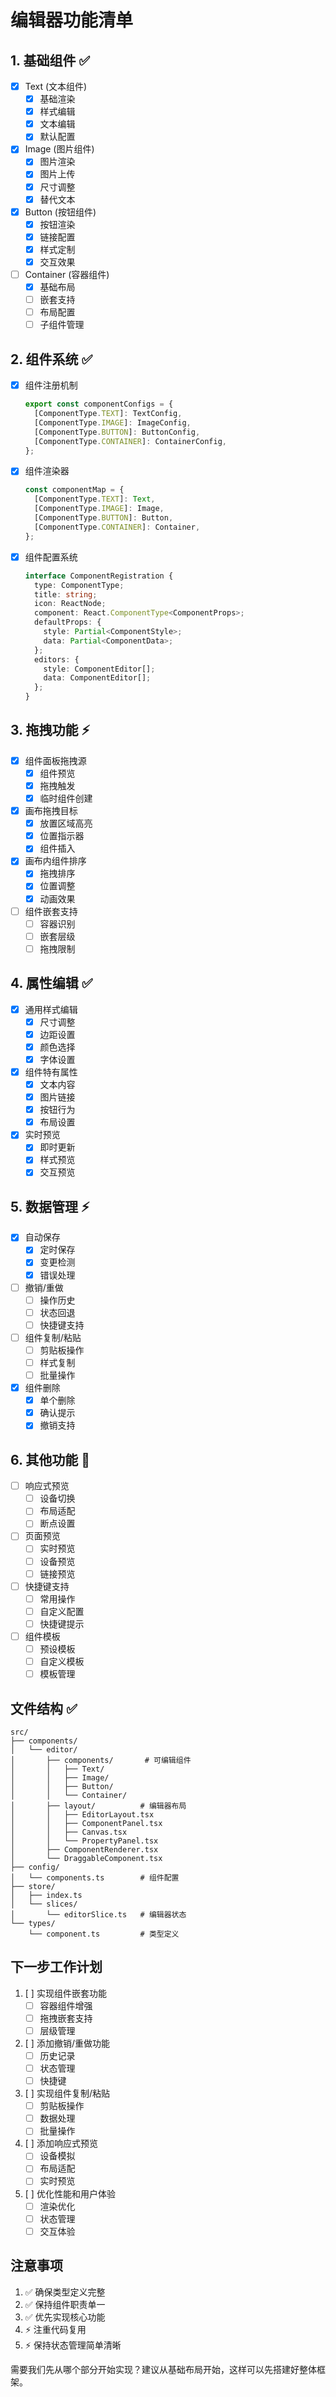 # 编辑器功能清单

## 1. 基础组件 ✅
- [x] Text (文本组件)
  - [x] 基础渲染
  - [x] 样式编辑
  - [x] 文本编辑
  - [x] 默认配置

- [x] Image (图片组件)
  - [x] 图片渲染
  - [x] 图片上传
  - [x] 尺寸调整
  - [x] 替代文本

- [x] Button (按钮组件)
  - [x] 按钮渲染
  - [x] 链接配置
  - [x] 样式定制
  - [x] 交互效果

- [ ] Container (容器组件)
  - [x] 基础布局
  - [ ] 嵌套支持
  - [ ] 布局配置
  - [ ] 子组件管理

## 2. 组件系统 ✅
- [x] 组件注册机制
  ```typescript
  export const componentConfigs = {
    [ComponentType.TEXT]: TextConfig,
    [ComponentType.IMAGE]: ImageConfig,
    [ComponentType.BUTTON]: ButtonConfig,
    [ComponentType.CONTAINER]: ContainerConfig,
  };
  ```

- [x] 组件渲染器
  ```typescript
  const componentMap = {
    [ComponentType.TEXT]: Text,
    [ComponentType.IMAGE]: Image,
    [ComponentType.BUTTON]: Button,
    [ComponentType.CONTAINER]: Container,
  };
  ```

- [x] 组件配置系统
  ```typescript
  interface ComponentRegistration {
    type: ComponentType;
    title: string;
    icon: ReactNode;
    component: React.ComponentType<ComponentProps>;
    defaultProps: {
      style: Partial<ComponentStyle>;
      data: Partial<ComponentData>;
    };
    editors: {
      style: ComponentEditor[];
      data: ComponentEditor[];
    };
  }
  ```

## 3. 拖拽功能 ⚡
- [x] 组件面板拖拽源
  - [x] 组件预览
  - [x] 拖拽触发
  - [x] 临时组件创建

- [x] 画布拖拽目标
  - [x] 放置区域高亮
  - [x] 位置指示器
  - [x] 组件插入

- [x] 画布内组件排序
  - [x] 拖拽排序
  - [x] 位置调整
  - [x] 动画效果

- [ ] 组件嵌套支持
  - [ ] 容器识别
  - [ ] 嵌套层级
  - [ ] 拖拽限制

## 4. 属性编辑 ✅
- [x] 通用样式编辑
  - [x] 尺寸调整
  - [x] 边距设置
  - [x] 颜色选择
  - [x] 字体设置

- [x] 组件特有属性
  - [x] 文本内容
  - [x] 图片链接
  - [x] 按钮行为
  - [x] 布局设置

- [x] 实时预览
  - [x] 即时更新
  - [x] 样式预览
  - [x] 交互预览

## 5. 数据管理 ⚡
- [x] 自动保存
  - [x] 定时保存
  - [x] 变更检测
  - [x] 错误处理

- [ ] 撤销/重做
  - [ ] 操作历史
  - [ ] 状态回退
  - [ ] 快捷键支持

- [ ] 组件复制/粘贴
  - [ ] 剪贴板操作
  - [ ] 样式复制
  - [ ] 批量操作

- [x] 组件删除
  - [x] 单个删除
  - [x] 确认提示
  - [x] 撤销支持

## 6. 其他功能 🚧
- [ ] 响应式预览
  - [ ] 设备切换
  - [ ] 布局适配
  - [ ] 断点设置

- [ ] 页面预览
  - [ ] 实时预览
  - [ ] 设备预览
  - [ ] 链接预览

- [ ] 快捷键支持
  - [ ] 常用操作
  - [ ] 自定义配置
  - [ ] 快捷键提示

- [ ] 组件模板
  - [ ] 预设模板
  - [ ] 自定义模板
  - [ ] 模板管理

## 文件结构 ✅
```
src/
├── components/
│   └── editor/
│       ├── components/       # 可编辑组件
│       │   ├── Text/
│       │   ├── Image/
│       │   ├── Button/
│       │   └── Container/
│       ├── layout/          # 编辑器布局
│       │   ├── EditorLayout.tsx
│       │   ├── ComponentPanel.tsx
│       │   ├── Canvas.tsx
│       │   └── PropertyPanel.tsx
│       ├── ComponentRenderer.tsx
│       └── DraggableComponent.tsx
├── config/
│   └── components.ts        # 组件配置
├── store/
│   ├── index.ts
│   └── slices/
│       └── editorSlice.ts   # 编辑器状态
└── types/
    └── component.ts         # 类型定义
```

## 下一步工作计划
1. [ ] 实现组件嵌套功能
   - [ ] 容器组件增强
   - [ ] 拖拽嵌套支持
   - [ ] 层级管理

2. [ ] 添加撤销/重做功能
   - [ ] 历史记录
   - [ ] 状态管理
   - [ ] 快捷键

3. [ ] 实现组件复制/粘贴
   - [ ] 剪贴板操作
   - [ ] 数据处理
   - [ ] 批量操作

4. [ ] 添加响应式预览
   - [ ] 设备模拟
   - [ ] 布局适配
   - [ ] 实时预览

5. [ ] 优化性能和用户体验
   - [ ] 渲染优化
   - [ ] 状态管理
   - [ ] 交互体验

## 注意事项
1. ✅ 确保类型定义完整
2. ✅ 保持组件职责单一
3. ✅ 优先实现核心功能
4. ⚡ 注重代码复用
5. ⚡ 保持状态管理简单清晰

需要我们先从哪个部分开始实现？建议从基础布局开始，这样可以先搭建好整体框架。